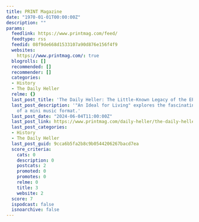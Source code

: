 ```yaml
---
title: PRINT Magazine
date: "1970-01-01T00:00:00Z"
description: ""
params:
  feedlink: https://www.printmag.com/feed/
  feedtype: rss
  feedid: 08f9de668d1533107a90d876e156f4f9
  websites:
    https://www.printmag.com/: true
  blogrolls: []
  recommended: []
  recommender: []
  categories:
  - History
  - The Daily Heller
  relme: {}
  last_post_title: 'The Daily Heller: The Little-Known Legacy of the EP'
  last_post_description: '"An Ideal for Living" explores the fascinating backstory
    of a mini music format.'
  last_post_date: "2024-06-04T11:00:00Z"
  last_post_link: https://www.printmag.com/daily-heller/the-daily-heller-the-little-known-legacy-of-the-ep/
  last_post_categories:
  - History
  - The Daily Heller
  last_post_guid: 9cca6b5fa2b8c9b0544206267bacd7ea
  score_criteria:
    cats: 0
    description: 0
    postcats: 2
    promoted: 0
    promotes: 0
    relme: 0
    title: 3
    website: 2
  score: 7
  ispodcast: false
  isnoarchive: false
---
```

